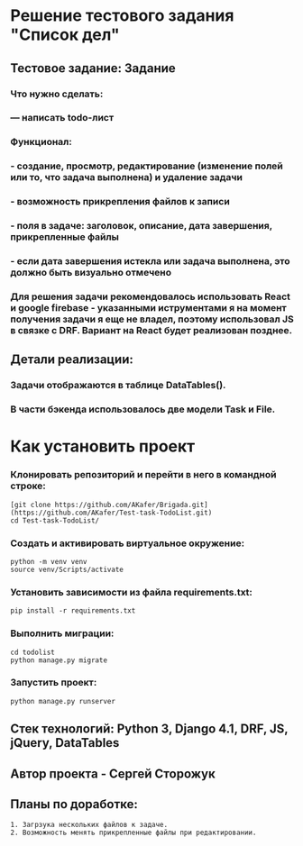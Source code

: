 <h1> Решение тестового задания "Список дел" </h1>

## Тестовое задание: Задание

### Что нужно сделать:

### — написать todo-лист

### Функционал:

### - создание, просмотр, редактирование (изменение полей или то, что задача выполнена) и удаление задачи

### - возможность прикрепления файлов к записи

### - поля в задаче: заголовок, описание, дата завершения, прикрепленные файлы

### - если дата завершения истекла или задача выполнена, это должно быть визуально отмечено

### Для решения задачи рекомендовалось использовать React и google firebase - указанными иструментами я на момент получения задачи я еще не владел, поэтому использовал JS в связке с DRF. Вариант на React будет реализован позднее.

###

## Детали реализации:

### Задачи отображаются в таблице DataTables().

### В части бэкенда использовалось две модели Task и File.

# Как установить проект

### Клонировать репозиторий и перейти в него в командной строке:

```
[git clone https://github.com/AKafer/Brigada.git](https://github.com/AKafer/Test-task-TodoList.git)
cd Test-task-TodoList/
```

### Создать и активировать виртуальное окружение:

```
python -m venv venv
source venv/Scripts/activate
```

### Установить зависимости из файла requirements.txt:

```
pip install -r requirements.txt
```

### Выполнить миграции:

```
cd todolist
python manage.py migrate
```

### Запустить проект:

```
python manage.py runserver
```

## Стек технологий: Python 3, Django 4.1, DRF, JS, jQuery, DataTables

## Автор проекта - Сергей Сторожук

## Планы по доработке:

````
1. Загрзука нескольких файлов к задаче.
2. Возможность менять прикрепленные файлы при редактировании.
````
